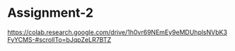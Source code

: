 # Assignment-2


https://colab.research.google.com/drive/1h0vr69NEmEy9eMDUhplsNVbK3FyYCMS-#scrollTo=bJqpZeLR7BTZ

